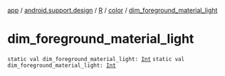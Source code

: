 [app](../../../index.md) / [android.support.design](../../index.md) / [R](../index.md) / [color](index.md) / [dim_foreground_material_light](.)

# dim_foreground_material_light

`static val dim_foreground_material_light: `[`Int`](https://kotlinlang.org/api/latest/jvm/stdlib/kotlin/-int/index.html)
`static val dim_foreground_material_light: `[`Int`](https://kotlinlang.org/api/latest/jvm/stdlib/kotlin/-int/index.html)